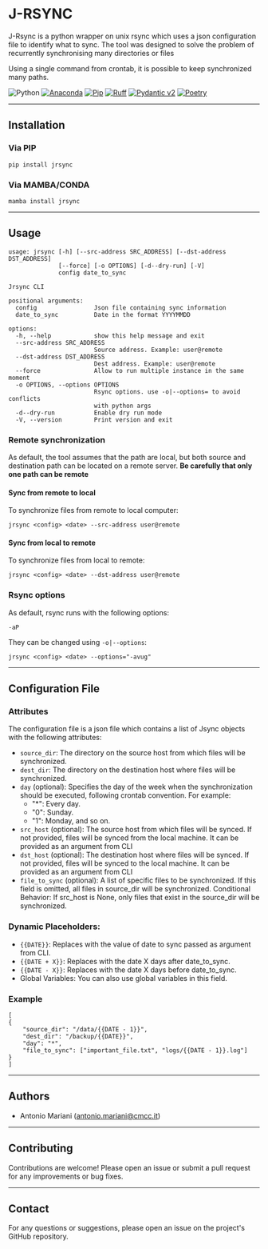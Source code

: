 # J-RSYNC

J-Rsync is a python wrapper on unix rsync which uses a json configuration file to identify what to sync.
The tool was designed to solve the problem of recurrently synchronising many directories or files

Using a single command from crontab, it is possible to keep synchronized many paths.

![Python](https://img.shields.io/badge/Python->3.10-blue.svg)
[![Anaconda](https://img.shields.io/badge/conda->22.11.1-green.svg)](https://anaconda.org/)
[![Pip](https://img.shields.io/badge/pip->19.0.3-brown.svg)](https://pypi.org/project/pip/)
[![Ruff](https://img.shields.io/endpoint?url=https://raw.githubusercontent.com/astral-sh/ruff/main/assets/badge/v2.json)](https://github.com/astral-sh/ruff)
[![Pydantic v2](https://img.shields.io/endpoint?url=https://raw.githubusercontent.com/pydantic/pydantic/main/docs/badge/v2.json)](https://docs.pydantic.dev/latest/contributing/#badges)
[![Poetry](https://img.shields.io/endpoint?url=https://python-poetry.org/badge/v0.json)](https://python-poetry.org/)

---

## Installation

### Via PIP

```shell
pip install jrsync
```

### Via MAMBA/CONDA

```shell
mamba install jrsync
```

---

## Usage

```shell
usage: jrsync [-h] [--src-address SRC_ADDRESS] [--dst-address DST_ADDRESS]
              [--force] [-o OPTIONS] [-d--dry-run] [-V]
              config date_to_sync

Jrsync CLI

positional arguments:
  config                Json file containing sync information
  date_to_sync          Date in the format YYYYMMDD

options:
  -h, --help            show this help message and exit
  --src-address SRC_ADDRESS
                        Source address. Example: user@remote
  --dst-address DST_ADDRESS
                        Dest address. Example: user@remote
  --force               Allow to run multiple instance in the same moment
  -o OPTIONS, --options OPTIONS
                        Rsync options. use -o|--options= to avoid conflicts
                        with python args
  -d--dry-run           Enable dry run mode
  -V, --version         Print version and exit

```

### Remote synchronization

As default, the tool assumes that the path are local, but both source and destination path can be located on a remote
server.
**Be carefully that only one path can be remote**

#### Sync from remote to local

To synchronize files from remote to local computer:

```shell
jrsync <config> <date> --src-address user@remote
```

#### Sync from local to remote

To synchronize files from local to remote:

```shell
jrsync <config> <date> --dst-address user@remote
```

### Rsync options

As default, rsync runs with the following options:

```shell
-aP
```

They can be changed using `-o|--options`:

```shell
jrsync <config> <date> --options="-avug"
```

---

## Configuration File

### Attributes

The configuration file is a json file which contains a list of Jsync objects with the following attributes:

* `source_dir`: The directory on the source host from which files will be synchronized.
* `dest_dir`: The directory on the destination host where files will be synchronized.
* `day` (optional): Specifies the day of the week when the synchronization should be executed, following crontab
  convention. For example:
  * "*": Every day.
  * "0": Sunday.
  * "1": Monday, and so on.
* `src_host` (optional): The source host from which files will be synced. If not provided, files will be synced from the
  local machine. It can be provided as an argument from CLI
* `dst_host` (optional): The destination host where files will be synced. If not provided, files will be synced to the
  local machine. It can be provided as an argument from CLI
* `file_to_sync` (optional): A list of specific files to be synchronized. If this field is omitted, all files in
  source_dir will be synchronized.
  Conditional Behavior: If src_host is None, only files that exist in the source_dir will be synchronized.

### Dynamic Placeholders:

* `{{DATE}}`: Replaces with the value of date to sync passed as argument from CLI.
* `{{DATE + X}}`: Replaces with the date X days after date_to_sync.
* `{{DATE - X}}`: Replaces with the date X days before date_to_sync.
* Global Variables: You can also use global variables in this field.

### Example

```shell
[
{
    "source_dir": "/data/{{DATE - 1}}",
    "dest_dir": "/backup/{{DATE}}",
    "day": "*",
    "file_to_sync": ["important_file.txt", "logs/{{DATE - 1}}.log"]
}
]

```

---

## Authors

- Antonio Mariani (antonio.mariani@cmcc.it)

---

## Contributing

Contributions are welcome! Please open an issue or submit a pull request for any improvements or bug fixes.

---

## Contact

For any questions or suggestions, please open an issue on the project's GitHub repository.
